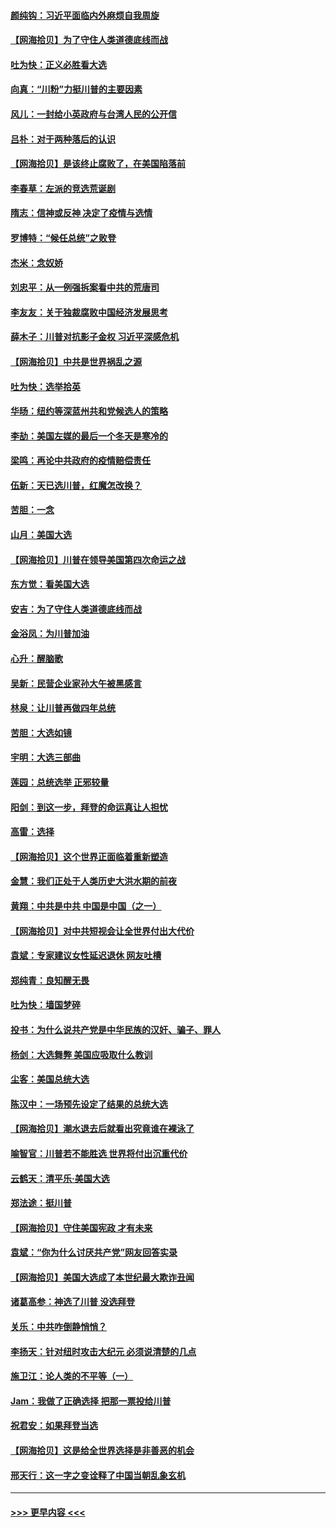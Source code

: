 #### [颜纯钩：习近平面临内外麻烦自我周旋](../pages/nsc993/n12563356.md?t=11202003) 
#### [【网海拾贝】为了守住人类道德底线而战](../pages/nsc993/n12562542.md?t=11202003) 
#### [吐为快：正义必胜看大选](../pages/nsc993/n12561967.md?t=11202003) 
#### [向真：“川粉”力挺川普的主要因素](../pages/nsc993/n12560774.md?t=11202003) 
#### [风儿：一封给小英政府与台湾人民的公开信](../pages/nsc993/n12560581.md?t=11202003) 
#### [吕朴：对于两种落后的认识](../pages/nsc993/n12560492.md?t=11202003) 
#### [【网海拾贝】是该终止腐败了，在美国陷落前](../pages/nsc993/n12559936.md?t=11202003) 
#### [李春草：左派的竞选荒诞剧](../pages/nsc993/n12558380.md?t=11202003) 
#### [隋志：信神或反神 决定了疫情与选情](../pages/nsc993/n12558255.md?t=11202003) 
#### [罗博特：“候任总统”之败登](../pages/nsc993/n12558189.md?t=11202003) 
#### [杰米：念奴娇](../pages/nsc993/n12558174.md?t=11202003) 
#### [刘忠平：从一例强拆案看中共的荒唐司](../pages/nsc993/n12558036.md?t=11202003) 
#### [李友友：关于独裁腐败中国经济发展思考](../pages/nsc993/n12558004.md?t=11202003) 
#### [薛木子：川普对抗影子金权 习近平深感危机](../pages/nsc993/n12557342.md?t=11202003) 
#### [【网海拾贝】中共是世界祸乱之源](../pages/nsc993/n12555353.md?t=11202003) 
#### [吐为快：选举拾英](../pages/nsc993/n12555041.md?t=11202003) 
#### [华旸：纽约等深蓝州共和党候选人的策略](../pages/nsc993/n12554309.md?t=11202003) 
#### [李劼：美国左媒的最后一个冬天是寒冷的](../pages/nsc993/n12552947.md?t=11202003) 
#### [梁鸣：再论中共政府的疫情赔偿责任](../pages/nsc993/n12553012.md?t=11202003) 
#### [伍新：天已选川普，红魔怎改换？](../pages/nsc993/n12552970.md?t=11202003) 
#### [苦胆：一念](../pages/nsc993/n12552957.md?t=11202003) 
#### [山月：美国大选](../pages/nsc993/n12552446.md?t=11202003) 
#### [【网海拾贝】川普在领导美国第四次命运之战](../pages/nsc993/n12551973.md?t=11202003) 
#### [东方觉：看美国大选](../pages/nsc993/n12551647.md?t=11202003) 
#### [安吉：为了守住人类道德底线而战](../pages/nsc993/n12551111.md?t=11202003) 
#### [金浴凤：为川普加油](../pages/nsc993/n12551085.md?t=11202003) 
#### [心升：醒脑歌](../pages/nsc993/n12550984.md?t=11202003) 
#### [吴新：民营企业家孙大午被黑感言](../pages/nsc993/n12550656.md?t=11202003) 
#### [林泉：让川普再做四年总统](../pages/nsc993/n12550640.md?t=11202003) 
#### [苦胆：大选如镜](../pages/nsc993/n12550630.md?t=11202003) 
#### [宇明：大选三部曲](../pages/nsc993/n12550603.md?t=11202003) 
#### [莲园：总统选举 正邪较量](../pages/nsc993/n12550594.md?t=11202003) 
#### [阳剑：到这一步，拜登的命运真让人担忧](../pages/nsc993/n12549093.md?t=11202003) 
#### [高雷：选择](../pages/nsc993/n12549087.md?t=11202003) 
#### [【网海拾贝】这个世界正面临着重新塑造](../pages/nsc993/n12548326.md?t=11202003) 
#### [金慧：我们正处于人类历史大洪水期的前夜](../pages/nsc993/n12547914.md?t=11202003) 
#### [黄翔：中共是中共 中国是中国（之一）](../pages/nsc993/n12547576.md?t=11202003) 
#### [【网海拾贝】对中共短视会让全世界付出大代价](../pages/nsc993/n12546043.md?t=11202003) 
#### [袁斌：专家建议女性延迟退休 网友吐槽](../pages/nsc993/n12545424.md?t=11202003) 
#### [郑纯青：良知醒无畏](../pages/nsc993/n12545394.md?t=11202003) 
#### [吐为快：墙国梦碎](../pages/nsc993/n12545309.md?t=11202003) 
#### [投书：为什么说共产党是中华民族的汉奸、骗子、罪人](../pages/nsc993/n12545089.md?t=11202003) 
#### [杨剑：大选舞弊 美国应吸取什么教训](../pages/nsc993/n12543937.md?t=11202003) 
#### [尘客：美国总统大选](../pages/nsc993/n12543828.md?t=11202003) 
#### [陈汉中：一场预先设定了结果的总统大选](../pages/nsc993/n12543564.md?t=11202003) 
#### [【网海拾贝】潮水退去后就看出究竟谁在裸泳了](../pages/nsc993/n12543321.md?t=11202003) 
#### [喻智官：川普若不能胜选 世界将付出沉重代价](../pages/nsc993/n12541352.md?t=11202003) 
#### [云鹤天：清平乐‧美国大选](../pages/nsc993/n12540916.md?t=11202003) 
#### [郑法途：挺川普](../pages/nsc993/n12540898.md?t=11202003) 
#### [【网海拾贝】守住美国宪政 才有未来](../pages/nsc993/n12540423.md?t=11202003) 
#### [袁斌：“你为什么讨厌共产党”网友回答实录](../pages/nsc993/n12540208.md?t=11202003) 
#### [【网海拾贝】美国大选成了本世纪最大欺诈丑闻](../pages/nsc993/n12538029.md?t=11202003) 
#### [诸葛高参：神选了川普 没选拜登](../pages/nsc993/n12537664.md?t=11202003) 
#### [关乐：中共咋倒静悄悄？](../pages/nsc993/n12537615.md?t=11202003) 
#### [李扬天：针对纽时攻击大纪元 必须说清楚的几点](../pages/nsc993/n12536001.md?t=11202003) 
#### [施卫江：论人类的不平等（一）](../pages/nsc993/n12535700.md?t=11202003) 
#### [Jam：我做了正确选择 把那一票投给川普](../pages/nsc993/n12535743.md?t=11202003) 
#### [祝君安：如果拜登当选](../pages/nsc993/n12535726.md?t=11202003) 
#### [【网海拾贝】这是给全世界选择是非善恶的机会](../pages/nsc993/n12535061.md?t=11202003) 
#### [邢天行：这一字之变诠释了中国当朝乱象玄机](../pages/nsc993/n12533446.md?t=11202003) 

----
#### [ >>> 更早内容 <<< ](../indexes/nsc993-earlier.md)
